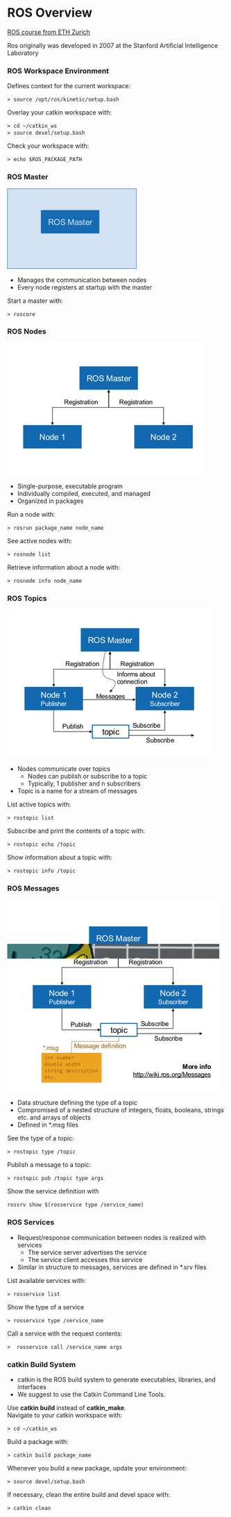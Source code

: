 [img01]: ./images/ros_master.png "Ros Master"
[img02]: ./images/ros_nodes.png "Ros Nodes"
[img03]: ./images/ros_topics.png "Ros Topics"
[img04]: ./images/ros_messages.png "Ros Messages"

# ROS Overview

[ROS course from ETH Zurich](http://www.rsl.ethz.ch/education-students/lectures/ros.html)

Ros originally was developed in 2007 at the Stanford Artificial Intelligence Laboratory

### ROS Workspace Environment

Defines context for the current workspace:
```
> source /opt/ros/kinetic/setup.bash
```
Overlay your catkin workspace with:
```
> cd ~/catkin_ws
> source devel/setup.bash
```
Check your workspace with:
```
> echo $ROS_PACKAGE_PATH
```

### ROS Master
![alt text][img01]

* Manages the communication between nodes
* Every node registers at startup with the master

Start a master with:
```
> roscore
```

### ROS Nodes
![alt text][img02]

* Single-purpose, executable program
* Individually compiled, executed, and managed
* Organized in packages

Run a node with:
```
> rosrun package_name node_name
```
See active nodes with:
```
> rosnode list
```
Retrieve information about a node with:
```
> rosnode info node_name
```

### ROS Topics
![alt text][img03]

* Nodes communicate over topics
    * Nodes can publish or subscribe to a topic
    * Typically, 1 publisher and n subscribers
* Topic is a name for a stream of messages

List active topics with:
```
> rostopic list
```
Subscribe and print the contents of a topic with:
```
> rostopic echo /topic
```
Show information about a topic with:
```
> rostopic info /topic
```

### ROS Messages
![alt text][img04]

* Data structure defining the type of a topic
* Compromised of a nested structure of integers, floats, booleans, strings etc. and arrays of objects
* Defined in *.msg files

See the type of a topic:
```
> rostopic type /topic
```
Publish a message to a topic:
```
> rostopic pub /topic type args
```
Show the service definition with
```
rossrv show $(rosservice type /service_name)
```

### ROS Services
* Request/response communication between nodes is realized with services
    * The service server advertises the service
    * The service client accesses this service
* Similar in structure to messages, services are defined in *.srv files

List available services with:
```
> rosservice list
```
Show the type of a service
```
> rosservice type /service_name
```
Call a service with the request contents:
```
>  rosservice call /service_name args
```

### catkin Build System

* catkin is the ROS build system to generate executables, libraries, and interfaces
* We suggest to use the Catkin Command Line Tools.  

Use **catkin build** instead of **catkin_make**.  
Navigate to your catkin workspace with:
```
> cd ~/catkin_ws
```
Build a package with:
```
> catkin build package_name
```
Whenever you build a new package, update your environment:
```
> source devel/setup.bash
```
If necessary, clean the entire build and devel space with:
```
> catkin clean
```